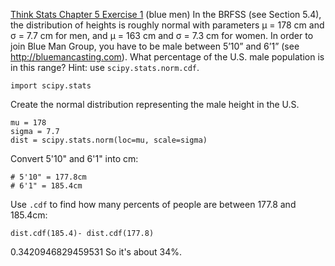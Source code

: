 [Think Stats Chapter 5 Exercise 1](http://greenteapress.com/thinkstats2/html/thinkstats2006.html#toc50) (blue men)
In the BRFSS (see Section 5.4), the distribution of heights is roughly normal with parameters μ = 178 cm and σ = 7.7 cm for men, and μ = 163 cm and σ = 7.3 cm for women.
In order to join Blue Man Group, you have to be male between 5’10” and 6’1” (see http://bluemancasting.com). What percentage of the U.S. male population is in this range? Hint: use ```scipy.stats.norm.cdf```.

```
import scipy.stats
```

Create the normal distribution representing the male height in the U.S.
```
mu = 178
sigma = 7.7
dist = scipy.stats.norm(loc=mu, scale=sigma)
```

Convert 5'10" and 6'1" into cm:
```
# 5'10" = 177.8cm
# 6'1" = 185.4cm
```

Use ```.cdf``` to find how many percents of people are between 177.8 and 185.4cm:
```
dist.cdf(185.4)- dist.cdf(177.8)
```
0.3420946829459531
So it's about 34%.
